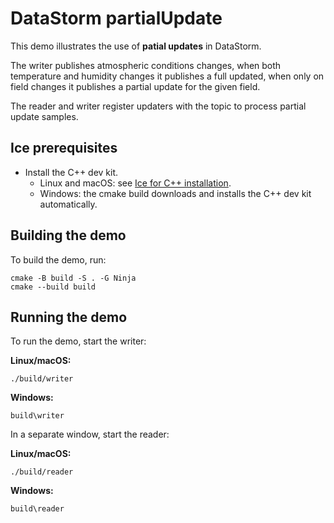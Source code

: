 # DataStorm partialUpdate

This demo illustrates the use of **patial updates** in DataStorm.

The writer publishes atmospheric conditions changes, when both temperature and humidity changes it publishes
a full updated, when only on field changes it publishes a partial update for the given field.

The reader and writer register updaters with the topic to process partial update samples.

## Ice prerequisites

- Install the C++ dev kit.
  - Linux and macOS: see [Ice for C++ installation].
  - Windows: the cmake build downloads and installs the C++ dev kit automatically.

## Building the demo

To build the demo, run:

```shell
cmake -B build -S . -G Ninja
cmake --build build
```

## Running the demo

To run the demo, start the writer:

**Linux/macOS:**

```shell
./build/writer
```

**Windows:**

```shell
build\writer
```

In a separate window, start the reader:

**Linux/macOS:**

```shell
./build/reader
```

**Windows:**

```shell
build\reader
```

[Ice for C++ installation]: https://github.com/zeroc-ice/ice/blob/main/NIGHTLY.md#ice-for-c
